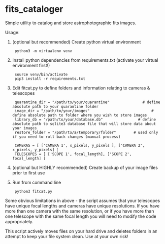 # fits_cataloger
Simple utility to catalog and store astrophotographic fits images.

Usage:
  1. (optional but recommended) Create python virtual environment
    
          python3 -m virtualenv venv
    
  2. Install python dependencies from requirements.txt (activate your virtual environment first!)

          source venv/bin/activate
          pip3 install -r requirements.txt

  3. Edit fitcat.py to define folders and information relating to cameras & telescopes

          quarantine_dir = "/path/to/your/quarantine"				# define absolute path to your quarantine folder
          image_dir = "/path/to/your/images" 						    # define absolute path to folder where you wish to store images
          library_db = "/path/to/your/database.db"				  # define absolute path to sqlite3 database file that will store data about your images
          restore_folder = "/path/to/a/temporary/folder"		# used only if you need to roll back changes (manual process)
          
          CAMERAS = [ ['CAMERA 1', x_pixels, y_pixels ], ['CAMERA 2', x_pixels, y_pixels] ]
          TELESCOPES = [ ['SCOPE 1', focal_length], ['SCOPE 2', focal_length] ]   

  4. (optional but HIGHLY recommended) Create backup of your image files prior to first use

  5. Run from command line
  
          python3 fitcat.py
  
  
  
  Some obvious limitations in above - the script assumes that your telescopes have unique focal lengths and cameras have unique resolutions.  If you have more than one camera with the same resolution, or if you have more than one telescope with the same focal length you will need to modify the code appropriately.
  
  This script actively moves files on your hard drive and deletes folders in an attempt to keep your file system clean.  Use at your own risk!
